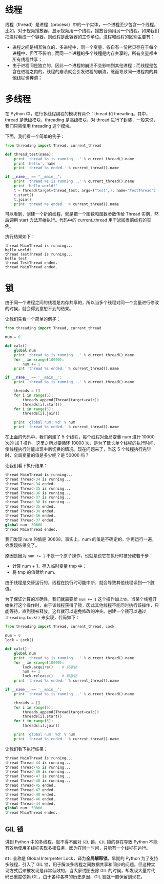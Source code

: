 # 线程

线程（thread）是进程（process）中的一个实体，一个进程至少包含一个线程。比如，对于视频播放器，显示视频用一个线程，播放音频用另一个线程。如果我们把进程看成一个容器，则线程是此容器的工作单位。进程和线程的区别主要有：

- 进程之间是相互独立的，多进程中，同一个变量，各自有一份拷贝存在于每个进程中，但互不影响；而同一个进程的多个线程是内存共享的，所有变量都由所有线程共享；
- 由于进程间是独立的，因此一个进程的崩溃不会影响到其他进程；而线程是包含在进程之内的，线程的崩溃就会引发进程的崩溃，继而导致同一进程内的其他线程也奔溃；

# 多线程

在 Python 中，进行多线程编程的模块有两个：thread 和 threading。其中，thread 是低级模块，threading 是高级模块，对 thread 进行了封装，一般来说，我们只需使用 threading 这个模块。

下面，我们看一个简单的例子：

```python
from threading import Thread, current_thread

def thread_test(name):
    print 'thread %s is running...' % current_thread().name
    print 'hello', name
    print 'thread %s ended.' % current_thread().name

if __name__ == "__main__":
    print 'thread %s is running...' % current_thread().name
    print 'hello world!'
    t = Thread(target=thread_test, args=("test",), name="TestThread")
    t.start()
    t.join()
    print 'thread %s ended.' % current_thread().name
```

可以看到，创建一个新的线程，就是把一个函数和函数参数传给 Thread 实例，然后调用 start 方法开始执行。代码中的 current_thread 用于返回当前线程的实例。

执行结果如下：

```
thread MainThread is running...
hello world!
thread TestThread is running...
hello test
thread TestThread ended.
thread MainThread ended.
```

# 锁

由于同一个进程之间的线程是内存共享的，所以当多个线程对同一个变量进行修改的时候，就会得到意想不到的结果。

让我们先看一个简单的例子：

```python
from threading import Thread, current_thread

num = 0

def calc():
    global num
    print 'thread %s is running...' % current_thread().name
    for _ in xrange(10000):
        num += 1
    print 'thread %s ended.' % current_thread().name

if __name__ == '__main__':
    print 'thread %s is running...' % current_thread().name

    threads = []
    for i in range(5):
        threads.append(Thread(target=calc))
        threads[i].start()
    for i in range(5):
        threads[i].join()

    print 'global num: %d' % num
    print 'thread %s ended.' % current_thread().name
```

在上面的代码中，我们创建了 5 个线程，每个线程对全局变量 num 进行 10000 次的 加 1 操作，这里之所以要循环 10000 次，是为了延长单个线程的执行时间，使线程执行时能出现中断切换的情况。现在问题来了，当这 5 个线程执行完毕时，全局变量的值是多少呢？是 50000 吗？

让我们看下执行结果：

```python
thread MainThread is running...
thread Thread-34 is running...
thread Thread-34 ended.
thread Thread-35 is running...
thread Thread-36 is running...
thread Thread-37 is running...
thread Thread-38 is running...
thread Thread-35 ended.
thread Thread-38 ended.
thread Thread-36 ended.
thread Thread-37 ended.
global num: 30668
thread MainThread ended.
```

我们发现 num 的值是 30668，事实上，num 的值是不确定的，你再运行一遍，会发现结果变了。

原因是因为 `num += 1` 不是一个原子操作，也就是说它在执行时被分成若干步：

- 计算 num + 1，存入临时变量 tmp 中；
- 将 tmp 的值赋给 num.

由于线程是交替运行的，线程在执行时可能中断，就会导致其他线程读到一个脏值。

为了保证计算的准确性，我们就需要给 `num += 1` 这个操作加上`锁`。当某个线程开始执行这个操作时，由于该线程获得了锁，因此其他线程不能同时执行该操作，只能等待，直到锁被释放，这样就可以避免修改的冲突。创建一个锁可以通过 `threading.Lock()` 来实现，代码如下：

```python
from threading import Thread, current_thread, Lock

num = 0
lock = Lock()

def calc():
    global num
    print 'thread %s is running...' % current_thread().name
    for _ in xrange(10000):
        lock.acquire()    # 获取锁
        num += 1
        lock.release()    # 释放锁
    print 'thread %s ended.' % current_thread().name

if __name__ == '__main__':
    print 'thread %s is running...' % current_thread().name

    threads = []
    for i in range(5):
        threads.append(Thread(target=calc))
        threads[i].start()
    for i in range(5):
        threads[i].join()

    print 'global num: %d' % num
    print 'thread %s ended.' % current_thread().name
```

让我们看下执行结果：

```python
thread MainThread is running...
thread Thread-44 is running...
thread Thread-45 is running...
thread Thread-46 is running...
thread Thread-47 is running...
thread Thread-48 is running...
thread Thread-45 ended.
thread Thread-47 ended.
thread Thread-48 ended.
thread Thread-46 ended.
thread Thread-44 ended.
global num: 50000
thread MainThread ended.
```

## GIL 锁

讲到 Python 中的多线程，就不得不面对 `GIL` 锁，`GIL` 锁的存在导致 Python 不能有效地使用多线程实现多核任务，因为在同一时间，只能有一个线程在运行。

`GIL` 全称是 Global Interpreter Lock，译为**全局解释锁**。早期的 Python 为了支持多线程，引入了 GIL 锁，用于解决多线程之间数据共享和同步的问题。但这种实现方式后来被发现是非常低效的，当大家试图去除 GIL 的时候，却发现大量库代码已重度依赖 GIL，由于各种各样的历史原因，GIL 锁就一直保留到现在。
